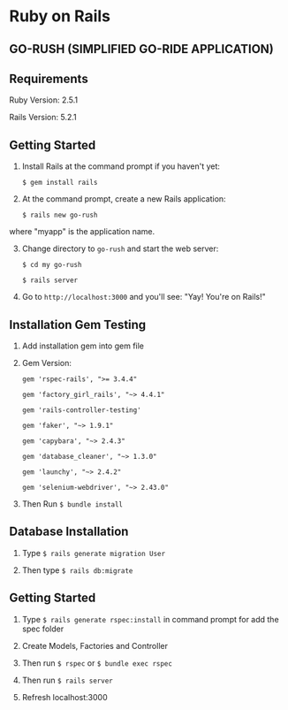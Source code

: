 <!-- # README

This README would normally document whatever steps are necessary to get the
application up and running.

Things you may want to cover:

* Ruby version


* System dependencies

* Configuration

* Database creation

* Database initialization

* How to run the test suite

* Services (job queues, cache servers, search engines, etc.)

* Deployment instructions

* ... -->


# Ruby on Rails

## GO-RUSH (SIMPLIFIED GO-RIDE APPLICATION)

## Requirements

Ruby Version: 2.5.1

Rails Version: 5.2.1

## Getting Started

1. Install Rails at the command prompt if you haven't yet:

	`$ gem install rails`

2. At the command prompt, create a new Rails application:

	`$ rails new go-rush`

where "myapp" is the application name.

3. Change directory to `go-rush` and start the web server:

	`$ cd my go-rush`

	`$ rails server`

4. Go to `http://localhost:3000` and you'll see: "Yay! You're on Rails!"

## Installation Gem Testing

1. Add installation gem into gem file 

2. Gem Version:
   
   `gem 'rspec-rails', ">= 3.4.4"`

   `gem 'factory_girl_rails', "~> 4.4.1"`

   `gem 'rails-controller-testing'`
   
   `gem 'faker', "~> 1.9.1"`
   
   `gem 'capybara', "~> 2.4.3"`
   
   `gem 'database_cleaner', "~> 1.3.0"`
   
   `gem 'launchy', "~> 2.4.2"`
   
   `gem 'selenium-webdriver', "~> 2.43.0"`

3. Then Run `$ bundle install`

## Database Installation

1. Type `$ rails generate migration User`

2. Then type `$ rails db:migrate`

## Getting Started 

1. Type `$ rails generate rspec:install` in command prompt for add the spec folder

2. Create Models, Factories and Controller

3. Then run `$ rspec` or `$ bundle exec rspec`

4. Then run `$ rails server` 

5. Refresh localhost:3000






